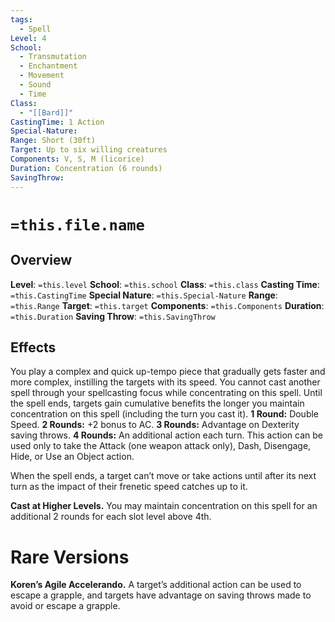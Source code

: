 ```yaml
---
tags:
  - Spell
Level: 4
School:
  - Transmutation
  - Enchantment
  - Movement
  - Sound
  - Time
Class:
  - "[[Bard]]"
CastingTime: 1 Action
Special-Nature: 
Range: Short (30ft)
Target: Up to six willing creatures
Components: V, S, M (licorice)
Duration: Concentration (6 rounds)
SavingThrow:
---
```

# `=this.file.name`

## Overview
**Level**: `=this.level`
**School**: `=this.school`
**Class**: `=this.class`
**Casting Time**: `=this.CastingTime`
**Special Nature**: `=this.Special-Nature`
**Range**: `=this.Range`
**Target**: `=this.target`
**Components**: `=this.Components`
**Duration**: `=this.Duration`
**Saving Throw**: `=this.SavingThrow`
## Effects
You play a complex and quick up-tempo piece that gradually gets faster and more complex, instilling the targets with its speed. You cannot cast another spell through your spellcasting focus while concentrating on this spell. 
Until the spell ends, targets gain cumulative benefits the longer you maintain concentration on this spell (including the turn you cast it). 
	**1 Round:** Double Speed. 
	**2 Rounds:** +2 bonus to AC. 
	**3 Rounds:** Advantage on Dexterity saving throws. 
	**4 Rounds:** An additional action each turn. This action can be used only to take the Attack (one weapon attack only), Dash, Disengage, Hide, or Use an Object action. 

When the spell ends, a target can’t move or take actions until after its next turn as the impact of their frenetic speed catches up to it.

**Cast at Higher Levels.** You may maintain concentration on this spell for an additional 2 rounds for each slot level above 4th.

# Rare Versions
**Koren’s Agile Accelerando.** A target’s additional action can be used to escape a grapple, and targets have advantage on saving throws made to avoid or escape a grapple.